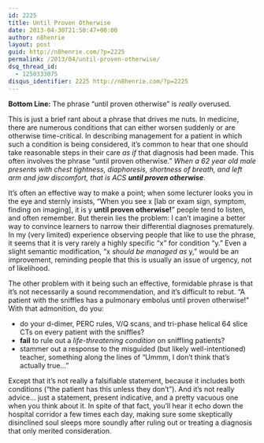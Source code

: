```yaml
---
id: 2225
title: Until Proven Otherwise
date: 2013-04-30T21:50:47+00:00
author: n8henrie
layout: post
guid: http://n8henrie.com/?p=2225
permalink: /2013/04/until-proven-otherwise/
dsq_thread_id:
  - 1250333075
disqus_identifier: 2225 http://n8henrie.com/?p=2225
---
```

**Bottom Line:** The phrase &#8220;until proven otherwise&#8221; is _really_ overused. <!--more-->

This is just a brief rant about a phrase that drives me nuts. In medicine, there are numerous conditions that can either worsen suddenly or are otherwise time-critical. In describing management for a patient in which such a condition is being considered, it&#8217;s common to hear that one should take reasonable steps in their care _as if_ that diagnosis had been made. This often involves the phrase &#8220;until proven otherwise.&#8221; _When a 62 year old male presents with chest tightness, diaphoresis, shortness of breath, and left arm and jaw discomfort, that is ACS **until proven otherwise**_. 

It&#8217;s often an effective way to make a point; when some lecturer looks you in the eye and sternly insists, &#8220;When you see x [lab or exam sign, symptom, finding on imaging], it is y **until proven otherwise!**&#8221; people tend to listen, and often remember. But therein lies the problem: I can&#8217;t imagine a better way to convince learners to narrow their differential diagnoses prematurely. In my (very limited) experience observing people that like to use the phrase, it seems that it is very rarely a highly specific &#8220;x&#8221; for condition &#8220;y.&#8221; Even a slight semantic modification, &#8220;x _should be managed as_ y,&#8221; would be an improvement, reminding people that this is usually an issue of urgency, not of likelihood.

The other problem with it being such an effective, formidable phrase is that it&#8217;s not necessarily a sound recommendation, and it&#8217;s difficult to rebut. &#8220;A patient with the sniffles has a pulmonary embolus until proven otherwise!&#8221; With that admonition, do you:

  * do your d-dimer, PERC rules, V/Q scans, and tri-phase helical 64 slice CTs on every patient with the sniffles?
  * **fail** to rule out a _life-threatening condition_ on sniffling patients?
  * stammer out a response to the misguided (but likely well-intentioned) teacher, something along the lines of &#8220;Ummm, I don&#8217;t think that&#8217;s actually true&#8230;&#8221;

Except that it&#8217;s not really a falsifiable statement, because it includes both conditions (&#8220;the patient has this unless they don&#8217;t&#8221;). And it&#8217;s not really advice&#8230; just a statement, present indicative, and a pretty vacuous one when you think about it. In spite of that fact, you&#8217;ll hear it echo down the hospital corridor a few times each day, making sure some skeptically disinclined soul sleeps more soundly after ruling out or treating a diagnosis that only merited consideration.